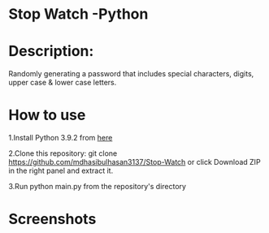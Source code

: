 # Stop Watch -Python

# Description:
Randomly generating a password that includes special characters, digits, upper case & lower case letters.

# How to use
1.Install Python 3.9.2 from [here](https://www.python.org/downloads)

2.Clone this repository: git clone https://github.com/mdhasibulhasan3137/Stop-Watch or click Download ZIP in the right panel and extract it.

3.Run python main.py from the repository's directory

# Screenshots
